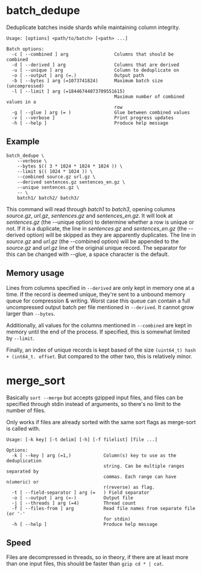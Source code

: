 # batch_dedupe
Deduplicate batches inside shards while maintaining column integrity.

```
Usage: [options] <path/to/batch> [<path> ...]

Batch options:
  -c [ --combined ] arg                 Columns that should be combined
  -d [ --derived ] arg                  Columns that are derived
  -u [ --unique ] arg                   Column to deduplicate on
  -o [ --output ] arg (=.)              Output path
  -b [ --bytes ] arg (=1073741824)      Maximum batch size (uncompressed)
  -l [ --limit ] arg (=18446744073709551615)
                                        Maximum number of combined values in a
                                        row
  -g [ --glue ] arg (= )                Glue between combined values
  -v [ --verbose ]                      Print progress updates
  -h [ --help ]                         Produce help message
```

## Example
```
batch_dedupe \
	--verbose \
	--bytes $(( 3 * 1024 * 1024 * 1024 )) \
	--limit $(( 1024 * 1024 )) \
	--combined source.gz url.gz \
	--derived sentences.gz sentences_en.gz \
	--unique sentences.gz \
	-- \
	batch1/ batch2/ batch3/
```

This command will read through *batch1* to *batch3*, opening columns *source.gz*,
*url.gz*, *sentences.gz* and *sentences_en.gz*. It will look at *sentences.gz* (the
--unique option) to determine whether a row is unique or not. If it is a
duplicate, the line in *sentences.gz* and *sentences_en.gz* (the --derived option)
will be skipped as they are apparently duplicates.
The line in *source.gz* and *url.gz* (the --combined option) will
be appended to the *source.gz* and *url.gz* line of the original unique record.
The separator for this can be changed with --glue, a space character is the
default.

## Memory usage
Lines from columns specified in `--derived` are only kept in memory one at a time.
If the record is deemed unique, they're sent to a unbound memory queue for
compression & writing. Worst case this queue can contain a full uncompressed
output batch per file mentioned in `--derived`. It cannot grow larger than
`--bytes`.

Additionally, all values for the columns mentioned in `--combined` are kept in
memory until the end of the process. If specified, this is somewhat limited by
`--limit`.

Finally, an index of unique records is kept based of the size
`(uint64_t) hash + (int64_t. offset`. But compared to the other two, this is
relatively minor.

# merge_sort
Basically `sort --merge` but accepts gzipped input files, and files can be
specified through stdin instead of arguments, so there's no limit to the
number of files.

Only works if files are already sorted with the same sort flags as merge-sort
is called with.

```
Usage: [-k key] [-t delim] [-h] [-f filelist] [file ...]

Options:
  -k [ --key ] arg (=1,)            Column(s) key to use as the deduplication
                                    string. Can be multiple ranges separated by
                                    commas. Each range can have n(umeric) or
                                    r(reverse) as flag.
  -t [ --field-separator ] arg (=	) Field separator
  -o [ --output ] arg (=-)          Output file
  -j [ --threads ] arg (=4)         Thread count
  -f [ --files-from ] arg           Read file names from separate file (or '-'
                                    for stdin)
  -h [ --help ]                     Produce help message
```

## Speed
Files are decompressed in threads, so in theory, if there are at least more than
one input files, this should be faster than `gzip cd * | cat`.
